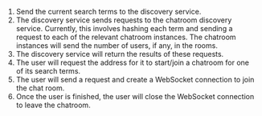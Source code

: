 1. Send the current search terms to the discovery service.
2. The discovery service sends requests to the chatroom discovery service.
Currently, this involves hashing each term and sending a request to each of the
relevant chatroom instances. The chatroom instances will send the number of users,
if any, in the rooms.
3. The discovery service will return the results of these requests.
4. The user will request the address for it to start/join a chatroom for one
of its search terms.
5. The user will send a request and create a WebSocket connection to join 
the chat room.
6. Once the user is finished, the user will close the WebSocket connection to
leave the chatroom.